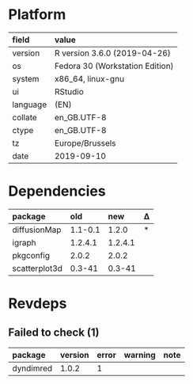 # Platform

|field    |value                           |
|:--------|:-------------------------------|
|version  |R version 3.6.0 (2019-04-26)    |
|os       |Fedora 30 (Workstation Edition) |
|system   |x86_64, linux-gnu               |
|ui       |RStudio                         |
|language |(EN)                            |
|collate  |en_GB.UTF-8                     |
|ctype    |en_GB.UTF-8                     |
|tz       |Europe/Brussels                 |
|date     |2019-09-10                      |

# Dependencies

|package       |old     |new     |Δ  |
|:-------------|:-------|:-------|:--|
|diffusionMap  |1.1-0.1 |1.2.0   |*  |
|igraph        |1.2.4.1 |1.2.4.1 |   |
|pkgconfig     |2.0.2   |2.0.2   |   |
|scatterplot3d |0.3-41  |0.3-41  |   |

# Revdeps

## Failed to check (1)

|package   |version |error |warning |note |
|:---------|:-------|:-----|:-------|:----|
|dyndimred |1.0.2   |1     |        |     |

